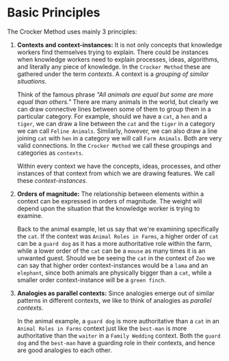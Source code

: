 # Basic Principles

The Crocker Method uses mainly 3 principles:

1. **Contexts and context-instances:** It is not only concepts that knowledge workers find themselves trying to explain. There could be instances when knowledge workers need to explain processes, ideas, algorithms, and literally any piece of knowledge. In the ``Crocker Method`` these are gathered under the term *contexts*. A context is a *grouping of similar situations*.

    Think of the famous phrase *"All animals are equal but some are more equal than others."* There are many animals in the world, but clearly we can draw connective lines between some of them to group them in a particular category. For example, should we have a ``cat``, a ``hen`` and a ``tiger``, we can draw a line between the ``cat`` and the ``tiger`` in a category we can call ``Feline Animals``. Similarly, however, we can also draw a line joining ``cat`` with ``hen`` in a category we will call ``Farm Animals``. Both are very valid connections. In the ``Crocker Method`` we call these groupings and categories as ``contexts``.

    Within every context we have the concepts, ideas, processes, and other instances of that context from which we are drawing features. We call these *context-instances*.

2. **Orders of magnitude:** The relationship between elements within a context can be expressed in orders of magnitude. The weight will depend upon the situation that the knowledge worker is trying to examine.

    Back to the animal example, let us say that we're examining specifically the ``cat``. If the context was ``Animal Roles in Farms``, a higher order of ``cat`` can be a ``guard dog`` as it has a more authoritative role within the farm, while a lower order of the ``cat`` can be a ``mouse`` as many times it is an unwanted guest. Should we be seeing the ``cat`` in the context of ``Zoo`` we can say that higher order context-instances would be a ``lama`` and an ``elephant``, since both animals are physically bigger than a ``cat``, while a smaller order context-instance will be a ``green finch``.

3. **Analogies as parallel contexts:** Since analogies emerge out of similar patterns in different contexts, we like to think of analogies as *parallel contexts*.

    In the animal example, a ``guard dog`` is more authoritative than a ``cat`` in an ``Animal Roles in Farms`` context just like the ``best-man`` is more authoritative than the ``waiter`` in a ``Family Wedding`` context. Both the ``guard dog`` and the ``best-man`` have a guarding role in their contexts, and hence are good analogies to each other.
